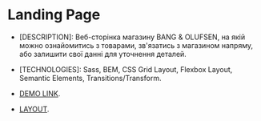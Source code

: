 # Landing Page

- [DESCRIPTION]: Веб-сторінка магазину BANG & OLUFSEN, на якій можно ознайомитись з товарами, зв'язатись з магазином напряму, або залишити свої данні для уточнення деталей.

- [TECHNOLOGIES]: Sass, BEM, CSS Grid Layout, Flexbox Layout, Semantic Elements, Transitions/Transform.

- [DEMO LINK](https://maradyzer.github.io/layout_landing-page/).

- [LAYOUT](https://www.figma.com/file/DtkQmQ797hk0nI4KfMi2Uq/BOSE-New-Version?type=design&node-id=6817-212&t=ZTV6Gl8NzaWkJ4FK-0).








